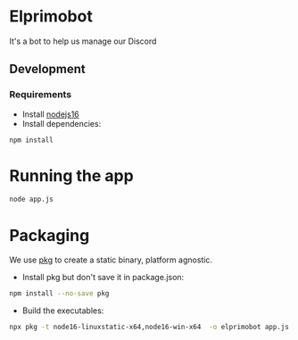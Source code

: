 # Elprimobot

It's a bot to help us manage our Discord

## Development

### Requirements

* Install [nodejs16](https://nodejs.org/download/release/latest-v16.x/)
* Install dependencies:
```bash
npm install
```

# Running the app

```bash
node app.js
```

# Packaging

We use [pkg](https://www.npmjs.com/package/pkg) to create a static binary, platform agnostic.

* Install pkg but don't save it in package.json:
```bash
npm install --no-save pkg
```
* Build the executables:
```bash
npx pkg -t node16-linuxstatic-x64,node16-win-x64  -o elprimobot app.js
```
